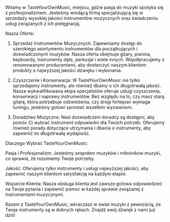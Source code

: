 Witamy w TasteYourOwnMusic, miejscu, gdzie pasja do muzyki spotyka się z profesjonalizmem. Jesteśmy wiodącą firmą specjalizującą się w sprzedaży wysokiej jakości instrumentów muzycznych oraz świadczeniu usług związanych z ich pielęgnacją.

Nasza Oferta:

1. Sprzedaż Instrumentów Muzycznych:
Zapewniamy dostęp do szerokiego asortymentu instrumentów dla początkujących i doświadczonych muzyków. Nasza oferta obejmuje gitary, pianina, keyboardy, instrumenty dęte, perkusje i wiele innych. Współpracujemy z renomowanymi producentami, aby dostarczyć naszym klientom produkty o najwyższej jakości dźwięku i wykonania.

2. Czyszczenie i Konserwacja:
W TasteYourOwnMusic nie tylko sprzedajemy instrumenty, ale również dbamy o ich długotrwałą jakość. Nasza wykwalifikowana ekipa specjalistów oferuje usługi czyszczenia, konserwacji i naprawy instrumentów. Bez względu na to, czy masz starą gitarę, która potrzebuje odświeżenia, czy drogi fortepian wymaga tuningu, jesteśmy gotowi sprostać wszelkim wyzwaniom.

3. Doradztwo Muzyczne:
Nasi doświadczeni doradcy są dostępni, aby pomóc Ci wybrać instrument odpowiedni dla Twoich potrzeb. Oferujemy również porady dotyczące utrzymania i dbania o instrumenty, aby zapewnić im długotrwałą wydajność.

Dlaczego Wybrać TasteYourOwnMusic:

Pasja i Profesjonalizm: Jesteśmy zespołem muzyków i miłośników muzyki, co sprawia, że rozumiemy Twoje potrzeby.

Jakość: Oferujemy tylko instrumenty i usługi najwyższej jakości, aby zapewnić naszym klientom satysfakcję na każdym etapie.

Wsparcie Klienta: Nasza obsługa klienta jest zawsze gotowa odpowiedzieć na Twoje pytania i zapewnić pomoc w każdej sprawie związanej z instrumentami muzycznymi.

Razem z TasteYourOwnMusic, wkraczasz w świat muzyki z pewnością, że Twoje instrumenty są w dobrych rękach. Znajdź swój dźwięk z nami już dziś!
